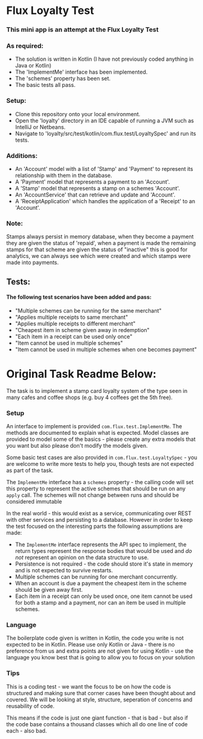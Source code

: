 # Flux Loyalty Test

### This mini app is an attempt at the Flux Loyalty Test

### As required:
- The solution is written in Kotlin (I have not previously coded anything in Java or Kotlin)
- The 'ImplementMe' interface has been implemented.
- The 'schemes' property has been set.
- The basic tests all pass.

### Setup:
- Clone this repository onto your local environment.
- Open the 'loyalty' directory in an IDE capable of running a JVM such as IntelliJ or Netbeans.
- Navigate to 'loyalty/src/test/kotlin/com.flux.test/LoyaltySpec' and run its tests.

### Additions:
- An 'Account' model with a list of 'Stamp' and 'Payment' to represent its relationship with them in the database.
- A 'Payment' model that represents a payment to an 'Account'.
- A 'Stamp' model that represents a stamp on a schemes 'Account'.
- An 'AccountService' that can retrieve and update and 'Account'.
- A 'ReceiptApplication' which handles the application of a 'Receipt' to an 'Account'.

### Note:
Stamps always persist in memory database, when they become a payment they are given the status of 'repaid', when a payment is made the remaining stamps for that scheme are given the status of "inactive" this is good for analytics, we can always see which were created and which stamps were made into payments.

## Tests:
#### The following test scenarios have been added and pass:
- "Multiple schemes can be running for the same merchant"
- "Applies multiple receipts to same merchant"
- "Applies multiple receipts to different merchant"
- "Cheapest item in scheme given away in redemption"
- "Each item in a receipt can be used only once"
- "Item cannot be used in multiple schemes"
- "Item cannot be used in multiple schemes when one becomes payment"

# Original Task Readme Below:
 
The task is to implement a stamp card loyalty system of the type seen in many cafes and coffee shops (e.g. buy 4 coffees get the 5th free).

### Setup
An interface to implement is provided `com.flux.test.ImplementMe`.  The methods are documented to explain what is expected.  Model classes are provided to model some of the basics - please create any extra models that you want but also please don't modify the models given.

Some basic test cases are also provided in `com.flux.test.LoyaltySpec` - you are welcome to write more tests to help you, though tests are not expected as part of the task.

The `ImplementMe` interface has a `schemes` property - the calling code will set this property to represent the active schemes that should be run on any `apply` call.  The schemes will not change between runs and should be considered immutable


In the real world - this would exist as a service, communicating over REST with other services and persisting to a database.  However in order to keep the test focused on the interesting parts the following assumptions are made:
* The `ImplementMe` interface represents the API spec to implement, the return types represent the response bodies that would be used and *do not* represent an opinion on the data structure to use.
* Persistence is not required - the code should store it's state in memory and is not expected to survive restarts.
* Multiple schemes can be running for one merchant concurrently.
* When an account is due a payment the cheapest item in the scheme should be given away first.
* Each item in a receipt can only be used once, one item cannot be used for both a stamp and a payment, nor can an item be used in multiple schemes.


### Language

The boilerplate code given is written in Kotlin, the code you write is not expected to be in Kotlin.  Please use only Kotlin or Java - there is no preference from us and extra points are not given for using Kotlin - use the language you know best that is going to allow you to focus on your solution

### Tips
This is a coding test - we want the focus to be on how the code is structured and making sure that corner cases have been thought about and covered.  We will be looking at style, structure, seperation of concerns and reusability of code.

This means if the code is just one giant function - that is bad - but also if the code base contains a thousand classes which all do one line of code each - also bad.   